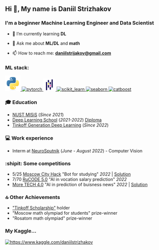 <h2 align="left">Hi 👋, My name is Daniil Strizhakov</h1>
<h3 align="left">I'm a beginner Machine Learning Engineer and Data Scientist</h3>

- 🌱 I’m currently learning **DL**

- 💬 Ask me about **ML/DL** and **math**

- 📫 How to reach me: **daniilstrijakov@gmail.com** 

<p align="left">
</p>

<h3 align="left">
ML stack:</h3>
<p align="left">

  <a href="https://www.python.org" target="_blank" rel="noreferrer">
    <img src="https://raw.githubusercontent.com/devicons/devicon/master/icons/python/python-original.svg" alt="python" width="50" height="50"/>
    </a>
    
  <a href="https://pytorch.org/" target="_blank" rel="noreferrer">
    <img src="https://www.vectorlogo.zone/logos/pytorch/pytorch-icon.svg" alt="pytorch" width="50" height="50"/>
    </a>
    
  <a href="https://pandas.pydata.org/" target="_blank" rel="noreferrer">
   <img src="https://raw.githubusercontent.com/devicons/devicon/2ae2a900d2f041da66e950e4d48052658d850630/icons/pandas/pandas-original.svg" alt="pandas" width="40"        height="40"/>
   </a>

  <a href="https://scikit-learn.org/" target="_blank" rel="noreferrer">
    <img src="https://upload.wikimedia.org/wikipedia/commons/0/05/Scikit_learn_logo_small.svg" alt="scikit_learn" width="50" height="50"/>
    </a>
    
  <a href="https://seaborn.pydata.org/" target="_blank" rel="noreferrer">
    <img src="https://seaborn.pydata.org/_images/logo-mark-lightbg.svg" alt="seaborn" width="50" height="50"/>
    </a>
    
  <a href="https://catboost.ai/" target="_blank"> 
    <img src="https://upload.wikimedia.org/wikipedia/commons/c/cc/CatBoostLogo.png" alt="catboost" width="50" height="50"/>
  </a>  
    </p> 
    
### 🎓 Education

* [NUST MISiS](https://en.misis.ru) (*Since 2021*)
* [Deep Learning School](https://en.misis.ru) (*2021-2022*) [Diploma](https://drive.google.com/file/d/10tAqERltbf7fCIIemIKEynjzTAW_4Psd/view?usp=sharing)
* [Tinkoff Generation Deep Learning](https://fintech.tinkoff.ru/school/generation/) (*Since 2022*)

### 💻 Work experience
* Interm at [NeuroSputnik](https://neurosputnik.ru/) (*June - August 2022*) - Computer Vision

### :shipit: Some competitions
* 5/25 [Moscow City Hack](https://aiijc.com/ru/) "Bot for studying" *2022* | [Solution](https://github.com/triflt/b_bot)
* 7/70 [RuCODE 5.0](https://rucode.net) "AI in vocation salary prediction" *2022*
* [More TECH 4.0](https://moretech.vtb.ru/) "AI in prediction of buisness news" *2022* | [Solution](https://github.com/leffff/vtb_more_tech)


### 🔝 Other Achievements
* ["Tinkoff Scholarship"](https://fintech.tinkoff.ru/activities/scholarship/) holder
* "Moscow math olympiad for students" prize-winner
* "Rosatom math olympiad" prize-winner


<h3 align="left">My Kaggle... </h3>
<p align="left">
<a href="https://kaggle.com/https://www.kaggle.com/daniilstrizhakov" target="blank"><img align="center" src="https://raw.githubusercontent.com/rahuldkjain/github-profile-readme-generator/master/src/images/icons/Social/kaggle.svg" alt="https://www.kaggle.com/daniilstrizhakov" height="30" width="40" /></a>
</p>
